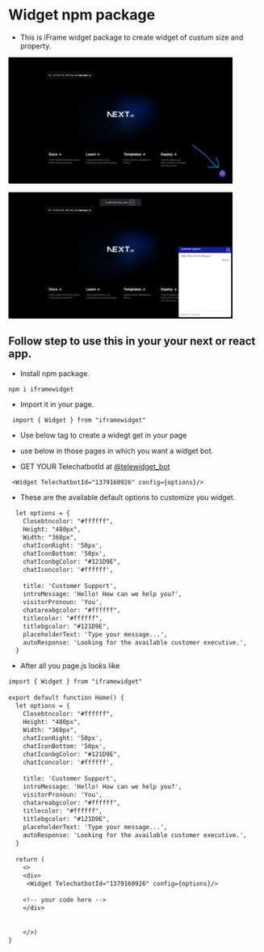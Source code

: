 # Widget npm package

- This is iFrame widget package to create widget of custum size and property.
<p ><img src="https://github.com/ravisingh9302/iframewidget/blob/main/img/screenshot1.png" alt="" height="250px"></p>
<p ><img src="https://github.com/ravisingh9302/iframewidget/blob/main/img/screenshot2.png" alt="" height="250px"></p>

## Follow step to use this in your your next or react app.

- Install npm package.

```
npm i iframewidget

```

- Import it in your page.

```
 import { Widget } from "iframewidget"

```

- Use below tag to create a widegt get in your page
- use below in those pages in which you want a widget bot.

- GET  YOUR TelechatbotId at [@telewidget_bot]([t.me/telewidget_bot](https://t.me/telewidget_bot))

```
 <Widget TelechatbotId="1379160926" config={options}/>
```

- These are the available default options to customize you widget.
```
  let options = {
    Closebtncolor: "#ffffff",
    Height: "480px",
    Width: "360px",
    chatIconRight: '50px',
    chatIconBottom: '50px',
    chatIconbgColor: "#121D9E",
    chatIconcolor: '#ffffff',

    title: 'Customer Support',
    introMessage: 'Hello! How can we help you?',
    visitorPronoun: 'You',
    chatareabgcolor: "#ffffff",
    titlecolor: "#ffffff",
    titlebgcolor: "#121D9E",
    placeholderText: 'Type your message...',
    autoResponse: 'Looking for the available customer executive.',
  }
```

- After all you page.js  looks like

```
import { Widget } from "iframewidget"

export default function Home() {
  let options = {
    Closebtncolor: "#ffffff",
    Height: "480px",
    Width: "360px",
    chatIconRight: '50px',
    chatIconBottom: '50px',
    chatIconbgColor: "#121D9E",
    chatIconcolor: '#ffffff',

    title: 'Customer Support',
    introMessage: 'Hello! How can we help you?',
    visitorPronoun: 'You',
    chatareabgcolor: "#ffffff",
    titlecolor: "#ffffff",
    titlebgcolor: "#121D9E",
    placeholderText: 'Type your message...',
    autoResponse: 'Looking for the available customer executive.',
  }

  return (
    <>
    <div>
     <Widget TelechatbotId="1379160926" config={options}/>

    <!-- your code here -->
    </div>


    </>)
}

```
